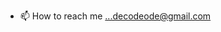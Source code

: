 


- 📫 How to reach me ...decodeode@gmail.com

<!---
limheechan/limheechan is a ✨ special ✨ repository because its `README.md` (this file) appears on your GitHub profile.
You can click the Preview link to take a look at your changes.
--->
